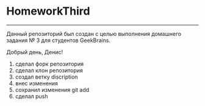 # HomeworkThird

---

Данный репозиторий был создан с целью выполнения домашнего задания № 3 для студентов GeekBrains.

Добрый день, Денис!
1. сделал форк репозитория
2. сделал клон репозитория
3. создал ветку discription
4. внес изменения
5. сохранил изменения git add
6. сделал push